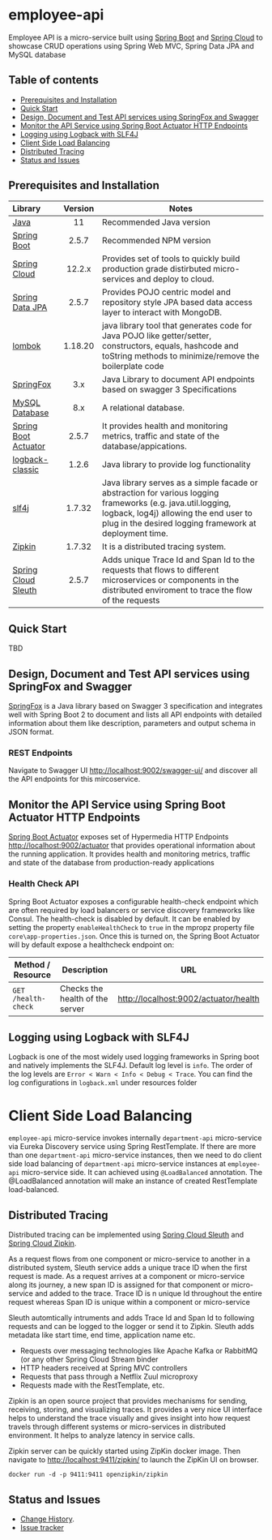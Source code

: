 # employee-api
Employee API is a micro-service built using [Spring Boot](https://spring.io/projects/spring-boot) and [Spring Cloud](https://spring.io/projects/spring-cloud) to showcase CRUD operations using Spring Web MVC, Spring Data JPA and MySQL database

## Table of contents

- [Prerequisites and Installation](#prerequisites-and-installation)
- [Quick Start](#quick-start)
- [Design, Document and Test API services using SpringFox and Swagger](#design-document-and-test-api-services-using-springfox-and-swagger)
- [Monitor the API Service using Spring Boot Actuator HTTP Endpoints](#monitor-the-aoi-service-using-spring-boot-actuator-http-endpoints)
- [Logging using Logback with SLF4J](#logging-using-logback-with-slf4j)
- [Client Side Load Balancing](#client-side-load-balancing)
- [Distributed Tracing](#distributed-tracing)
- [Status and Issues](#status-and-issues)

## Prerequisites and Installation

Library | Version | Notes
:-------|:--------:|-------
[Java](https://www.oracle.com/java/technologies/javase/jdk11-archive-downloads.html) | 11 | Recommended Java version
[Spring Boot](https://spring.io/projects/spring-boot) | 2.5.7 | Recommended NPM version
[Spring Cloud](https://spring.io/projects/spring-cloud) | 12.2.x | Provides set of tools to quickly build production grade distirbuted micro-services and deploy to cloud.
[Spring Data JPA](https://spring.io/projects/spring-data-jpa) | 2.5.7 | Provides POJO centric model and repository style JPA based data access layer to interact with MongoDB.
[lombok](https://projectlombok.org/)| 1.18.20 | java library tool that generates code for Java POJO like getter/setter, constructors, equals, hashcode  and toString methods to minimize/remove the boilerplate code
[SpringFox](http://springfox.github.io/springfox/)| 3.x | Java Library to document API endpoints based on swagger 3 Specifications
[MySQL Database](https://www.mysql.com/) | 8.x | A relational database.
[Spring Boot Actuator](https://docs.spring.io/spring-boot/docs/current/reference/html/actuator.html)| 2.5.7 | It provides health and monitoring metrics, traffic and state of the database/appications.
[logback-classic](http://logback.qos.ch/)| 1.2.6 | Java library to provide log functionality
[slf4j](http://www.slf4j.org/)| 1.7.32 | Java library serves as a simple facade or abstraction for various logging frameworks (e.g. java.util.logging, logback, log4j) allowing the end user to plug in the desired logging framework at deployment time.
[Zipkin](https://zipkin.io/)| 1.7.32 | It is a distributed tracing system.
[Spring Cloud Sleuth](https://spring.io/projects/spring-cloud-sleuth)| 2.5.7 | Adds unique Trace Id and Span Id to the requests that flows to different microservices or components in the distributed enviroment to trace the flow of the requests

## Quick Start
TBD

## Design, Document and Test API services using SpringFox and Swagger
[SpringFox](http://springfox.github.io/springfox/) is a Java library based on Swagger 3 specification and integrates well with Spring Boot 2 to document and lists all API endpoints with detailed information about them like description, parameters and output schema in JSON format. 

### REST Endpoints
Navigate to Swagger UI <http://localhost:9002/swagger-ui/> and discover all the API endpoints for this mircoservice.

## Monitor the API Service using Spring Boot Actuator HTTP Endpoints
[Spring Boot Actuator](https://docs.spring.io/spring-boot/docs/current/reference/html/actuator.html) exposes set of Hypermedia HTTP Endpoints <http://localhost:9002/actuator> that provides operational information about the running application. It provides health and monitoring metrics, traffic and state of the database from production-ready applications

### Health Check API
Spring Boot Actuator exposes a configurable health-check endpoint which are often required by load balancers or service discovery frameworks like Consul. The health-check is disabled by default. It can be enabled by setting the property `enableHealthCheck` to `true` in the mpropz property file `core\app-properties.json`. Once this is turned on, the Spring Boot Actuator  will by default expose a healthcheck endpoint on:

| Method / Resource  | Description                     |  URL                                                   |
|--------------------|---------------------------------|--------------------------------------------------------|
| `GET /health-check` | Checks the health of the server | <http://localhost:9002/actuator/health> |

## Logging using Logback with SLF4J
Logback is one of the most widely used logging frameworks in Spring boot and natively implements the SLF4J. Default log level is `info`. The order of the log levels are `Error < Warn < Info < Debug < Trace`. You can find the log configurations in `logback.xml` under resources folder

# Client Side Load Balancing
 `employee-api` micro-service invokes internally `department-api` micro-service  via Eureka Discovery service using Spring RestTemplate. If there are more than 
 one `department-api` micro-service instances, then we need to do client side load balancing  of `department-api` micro-service instances at `employee-api` micro-service side. It can achieved using `@LoadBalanced` annotation. The @LoadBalanced annotation will make an instance of created RestTemplate load-balanced.

## Distributed Tracing
Distributed tracing can be implemented using [Spring Cloud Sleuth](https://spring.io/projects/spring-cloud-sleuth) and [Spring Cloud Zipkin](https://zipkin.io/).

As a request flows from one component or micro-service to another in a distributed system,  Sleuth service adds a unique trace ID when the first request is made. As a request arrives at a component or micro-service along its journey, a new span ID is assigned for that component or micro-service and added to the trace. Trace ID is n unique Id throughout the entire request whereas Span ID is unique within a component or micro-service

Sleuth automtically intruments and adds Trace Id and Span Id to following requests
and can be logged to the logger or send it to Zipkin. Sleuth adds metadata like start time, end time, application name etc.

- Requests over messaging technologies like Apache Kafka or RabbitMQ (or any other Spring Cloud Stream binder
- HTTP headers received at Spring MVC controllers
- Requests that pass through a Netflix Zuul microproxy
- Requests made with the RestTemplate, etc.

Zipkin is an open source project that provides mechanisms for sending, receiving, storing, and visualizing traces. It provides a very nice UI interface helps to understand the trace visually and gives insight into how request travels through different systems or micro-services in distributed environment. It helps to analyze latency in service calls.

Zipkin server can be quickly started using ZipKin docker image. Then navigate to <http://localhost:9411/zipkin/> to launch the ZipKin UI on browser.

```
docker run -d -p 9411:9411 openzipkin/zipkin
```

## Status and Issues

* [Change History](./../CHANGELOG.md).
* [Issue tracker](https://github.com/kumaran-is/microservice-springboot/issues?state=open)